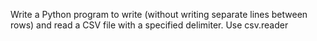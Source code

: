 Write a Python program to write (without writing separate lines between rows) and read a CSV file with a specified delimiter. Use csv.reader